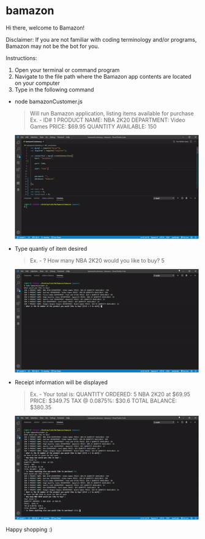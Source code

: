 # bamazon

Hi there, welcome to Bamazon!

Disclaimer: If you are not familiar with coding terminology and/or programs, Bamazon may not be the bot for you.

Instructions:

1. Open your terminal or command program
2. Navigate to the file path where the Bamazon app contents are located on your computer
3. Type in the following command
  
  - node bamazonCustomer.js
    > Will run Bamazon application, listing items available for purchase
      Ex. - ID# 1 PRODUCT NAME: NBA 2K20 DEPARTMENT: Video Games PRICE: $69.95 QUANTITY AVAILABLE: 150

      ![](/gifs/gif1.gif)
    
 - Type quantiy of item desired
    > Ex. - ? How many NBA 2K20 would you like to buy? 5

      ![](/gifs/gif2.gif)

 - Receipt information will be displayed
    > Ex. - Your total is:
            QUANTITY ORDERED: 5 NBA 2K20  at $69.95
            PRICE:  $349.75
            TAX @ 0.0875%: $30.6
            TOTAL BALANCE:  $380.35

     ![](/gifs/gif3.gif)


Happy shopping :)